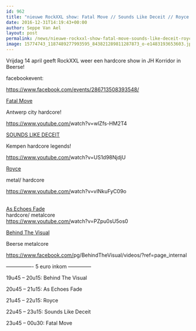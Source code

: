 ```yaml
---
id: 962
title: "nieuwe RockXXL show: Fatal Move // Sounds Like Deceit // Royce // As Echoes Fade // Behind The Visual"
date: 2016-12-31T14:19:43+00:00
author: Seppe Van Ael
layout: post
permalink: /news/nieuwe-rockxxl-show-fatal-move-sounds-like-deceit-royce-as-echoes-fade-behind-the-visual/
image: 15774743_1187489277993595_843821289811287873_o-e1483193653603.jpg
---
```

Vrijdag 14 april geeft RockXXL weer een hardcore show in JH Korridor in Beerse!

facebookevent:

https://www.facebook.com/events/286713508393548/

<a href="https://www.facebook.com/fatal.move/" data-hovercard="/ajax/hovercard/page.php?id=168943326466670&extragetparams=%7B%22directed_target_id%22%3A286713508393548%7D" data-hovercard-prefer-more-content-show="1">Fatal Move</a>
  
Antwerp city hardcore!
  
<a href="https://www.youtube.com/watch?v=wlZfs-HM2T4" target="_blank" rel="nofollow nofollow">https://www.youtube.com/<wbr />watch?v=wlZfs-HM2T4</a>

<a href="https://www.facebook.com/SOUNDSLIKEDECEIT/" data-hovercard="/ajax/hovercard/page.php?id=202977033070292&extragetparams=%7B%22directed_target_id%22%3A286713508393548%7D" data-hovercard-prefer-more-content-show="1">SOUNDS LIKE DECEIT</a>
  
Kempen hardcore legends!
  
<a href="https://www.youtube.com/watch?v=US1d98NjdjU" target="_blank" rel="nofollow nofollow">https://www.youtube.com/<wbr />watch?v=US1d98NjdjU</a>

<a href="https://www.facebook.com/roycetheband/" data-hovercard="/ajax/hovercard/page.php?id=246302922207211&extragetparams=%7B%22directed_target_id%22%3A286713508393548%7D" data-hovercard-prefer-more-content-show="1">Royce</a>
  
metal/ hardcore
  
<a href="https://l.facebook.com/l.php?u=https%3A%2F%2Fwww.youtube.com%2Fwatch%3Fv%3DvINkuFyC09o&h=nAQGn4G-i&enc=AZNm0Hn045ab0A5mneVJtcJL64RL29Vt5r6n2J8MrAFvpwTkDFg7-tN0jedcVMgn_nE&s=1" target="_blank" rel="nofollow nofollow">https://www.youtube.com/<wbr />watch?v=vINkuFyC09o</a>
  
<span class="text_exposed_show"><br /> <a href="https://www.facebook.com/AsEchoesFade/" data-hovercard="/ajax/hovercard/page.php?id=343442072371719&extragetparams=%7B%22directed_target_id%22%3A286713508393548%7D" data-hovercard-prefer-more-content-show="1">As Echoes Fade</a><br /> hardcore/ metalcore<br /> <a href="https://www.youtube.com/watch?v=PZpu0sU5os0" target="_blank" rel="nofollow nofollow">https://www.youtube.com/<wbr />watch?v=PZpu0sU5os0</a></span>

<a href="https://www.facebook.com/BehindTheVisual/" data-hovercard="/ajax/hovercard/page.php?id=410662362313958&extragetparams=%7B%22directed_target_id%22%3A286713508393548%7D" data-hovercard-prefer-more-content-show="1">Behind The Visual</a>
  
Beerse metalcore
  
<a href="https://www.facebook.com/pg/BehindTheVisual/videos/?ref=page_internal" rel="nofollow">https://www.facebook.com/<wbr />pg/BehindTheVisual/videos/<wbr />?ref=page_internal</a>

&#8212;&#8212;&#8212;&#8212;&#8212;- 5 euro inkom &#8212;&#8212;&#8212;&#8212;–

19u45 – 20u15: Behind The Visual
  
20u45 – 21u15: As Echoes Fade
  
21u45 – 22u15: Royce
  
22u45 – 23u15: Sounds Like Deceit
  
23u45 – 00u30: Fatal Move